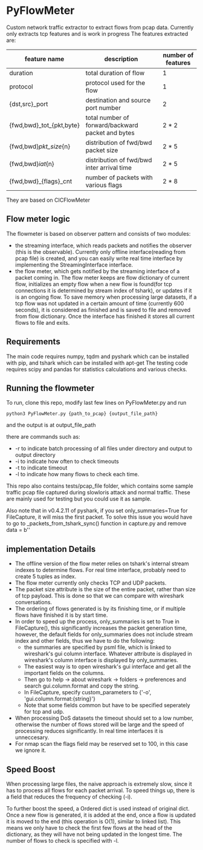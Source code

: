 # PyFlowMeter

Custom network traffic extractor to extract flows from pcap data.
Currently only extracts tcp features and is work in progress
The features extracted are:

| feature name               | description                                       | number of features |
| -------------------------- | ------------------------------------------------- | ------------------ |
| duration                   | total duration of flow                            | 1                  |
| protocol                   | protocol used for the flow                        | 1                  |
| {dst,src}\_port            | destination and source port number                | 2                  |
| {fwd,bwd}\_tot\_{pkt,byte} | total number of forward/backward packet and bytes | 2 \* 2             |
| {fwd,bwd}_pkt_size_{n}     | distribution of fwd/bwd packet size               | 2 \* 5             |
| {fwd,bwd}_iat_{n}          | distribution of fwd/bwd inter arrival time        | 2 \* 5             |
| {fwd,bwd}\_{flags}\_cnt    | number of packets with various flags              | 2 \* 8             |

They are based on CICFlowMeter

## Flow meter logic

The flowmeter is based on observer pattern and consists of two modules:

-   the streaming interface, which reads packets and notifies the observer (this is the observable). Currently only offline interface(reading from pcap file) is created, and you can easily write real time interface by implementing the StreamingInterface interface.
-   the flow meter, which gets notified by the streaming interface of a packet coming in. The flow meter keeps are flow dictionary of current flow, initializes an empty flow when a new flow is found(for tcp connections it is determined by stream index of tshark), or updates if it is an ongoing flow. To save memory when processing large datasets, if a tcp flow was not updated in a certain amount of time (currently 600 seconds), it is considered as finished and is saved to file and removed from flow dictionary. Once the interface has finished it stores all current flows to file and exits.

## Requirements

The main code requires numpy, tqdm and pyshark which can be installed with pip, and tshark which can be installed with apt-get
The testing code requires scipy and pandas for statistics calculations and various checks.

## Running the flowmeter

To run, clone this repo, modify last few lines on PyFlowMeter.py and run

    python3 PyFlowMeter.py {path_to_pcap} {output_file_path}

and the output is at output_file_path

there are commands such as:

-   \-r to indicate batch processing of all files under directory and output to output directory
-   \-i to indicate how often to check timeouts
-   \-t to indicate timeout
-   \-l to indicate how many flows to check each time.

This repo also contains tests/pcap_file folder, which contains some sample traffic pcap file captured during slowloris attack and normal traffic. These are mainly used for testing but you could use it as sample.

Also note that in v0.4.2.11 of pyshark, if you set only_summaries=True for FileCapture, it will miss the first packet. To solve this issue you would have to go to \_packets_from_tshark_sync() function in capture.py and remove data = b''

## implementation Details

-   The offline version of the flow meter relies on tshark's internal stream indexes to determine flows. For real time interface, probably need to create 5 tuples as index.
-   The flow meter currently only checks TCP and UDP packets.
-   The packet size attribute is the size of the entire packet, rather than size of tcp payload. This is done so that we can compare with wireshark conversations.
-   The ordering of flows generated is by its finishing time, or if multiple flows have finished it is by start time.
-   In order to speed up the process, only_summaries is set to True in FileCapture(), this significantly increases the packet generation time, however, the default fields for only_summaries does not include stream index and other fields, thus we have to do the following:
    -   the summaries are specified by psml file, which is linked to wireshark's gui column interface. Whatever attribute is displayed in wireshark's column interface is displayed by only_summaries.
    -   The easiest way is to open wireshark's gui interface and get all the important fields on the columns.
    -   Then go to help -> about wireshark -> folders -> preferences and search gui.column.format and copy the string.
    -   In FileCapture, specify custom_parameters to {'-o', 'gui.column.format:{string}'}
    -   Note that some fields common but have to be specified seperately for tcp and udp.
-   When processing DoS datasets the timeout should set to a low number, otherwise the number of flows stored will be large and the speed of processing reduces significantly. In real time interfaces it is unneccesary.
-   For nmap scan the flags field may be reserved set to 100, in this case we ignore it.

## Speed Boost

When processing large files, the naive approach is extremely slow, since it has to process all flows for each packet arrival. To speed things up, there is a field that reduces the frequency of checking (-i).

To further boost the speed, a Ordered dict is used instead of original dict. Once a new flow is generated, it is added at the end, once a flow is updated it is moved to the end (this operation is O(1), similar to linked list). This means we only have to check the first few flows at the head of the dictionary, as they will have not being updated in the longest time. The number of flows to check is specified with -l.  
